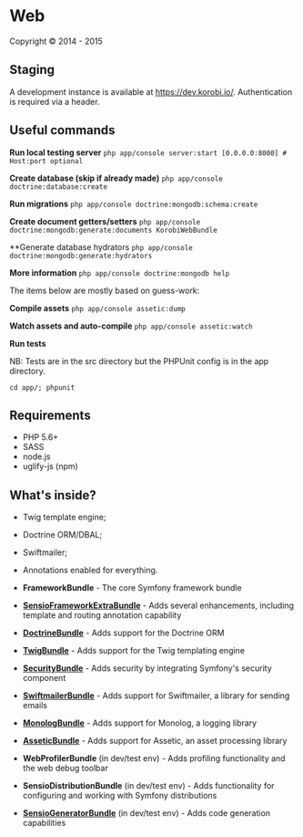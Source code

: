 Web
========================

Copyright &copy; 2014 - 2015

Staging
-------

A development instance is available at https://dev.korobi.io/. Authentication is required via a header.

Useful commands
---------------

**Run local testing server**
`php app/console server:start [0.0.0.0:8000] # Host:port optional`

**Create database (skip if already made)**
`php app/console doctrine:database:create`

**Run migrations**
`php app/console doctrine:mongodb:schema:create`

**Create document getters/setters**
`php app/console doctrine:mongodb:generate:documents KorobiWebBundle`

**Generate database hydrators
`php app/console doctrine:mongodb:generate:hydrators`

**More information**
`php app/console doctrine:mongodb help`

The items below are mostly based on guess-work:

**Compile assets**
`php app/console assetic:dump`

**Watch assets and auto-compile**
`php app/console assetic:watch`

**Run tests**

NB: Tests are in the src directory but the PHPUnit config is in the app directory.

`cd app/; phpunit`

Requirements
------------
  * PHP 5.6+
  * SASS
  * node.js
  * uglify-js (npm)

What's inside?
--------------
  * Twig template engine;

  * Doctrine ORM/DBAL;

  * Swiftmailer;

  * Annotations enabled for everything.

  * **FrameworkBundle** - The core Symfony framework bundle

  * [**SensioFrameworkExtraBundle**][6] - Adds several enhancements, including
    template and routing annotation capability

  * [**DoctrineBundle**][7] - Adds support for the Doctrine ORM

  * [**TwigBundle**][8] - Adds support for the Twig templating engine

  * [**SecurityBundle**][9] - Adds security by integrating Symfony's security
    component

  * [**SwiftmailerBundle**][10] - Adds support for Swiftmailer, a library for
    sending emails

  * [**MonologBundle**][11] - Adds support for Monolog, a logging library

  * [**AsseticBundle**][12] - Adds support for Assetic, an asset processing
    library

  * **WebProfilerBundle** (in dev/test env) - Adds profiling functionality and
    the web debug toolbar

  * **SensioDistributionBundle** (in dev/test env) - Adds functionality for
    configuring and working with Symfony distributions

  * [**SensioGeneratorBundle**][13] (in dev/test env) - Adds code generation
    capabilities

[1]:  http://symfony.com/doc/2.6/book/installation.html
[6]:  http://symfony.com/doc/2.6/bundles/SensioFrameworkExtraBundle/index.html
[7]:  http://symfony.com/doc/2.6/book/doctrine.html
[8]:  http://symfony.com/doc/2.6/book/templating.html
[9]:  http://symfony.com/doc/2.6/book/security.html
[10]: http://symfony.com/doc/2.6/cookbook/email.html
[11]: http://symfony.com/doc/2.6/cookbook/logging/monolog.html
[12]: http://symfony.com/doc/2.6/cookbook/assetic/asset_management.html
[13]: http://symfony.com/doc/2.6/bundles/SensioGeneratorBundle/index.html
